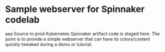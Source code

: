 # Sample webserver for Spinnaker codelab
aaa
Source to prod Kubernetes Spinnaker artifact code is staged here. The point is to provide a simple webserver that can have its colors/content quickly tweaked during a demo or tutorial.
